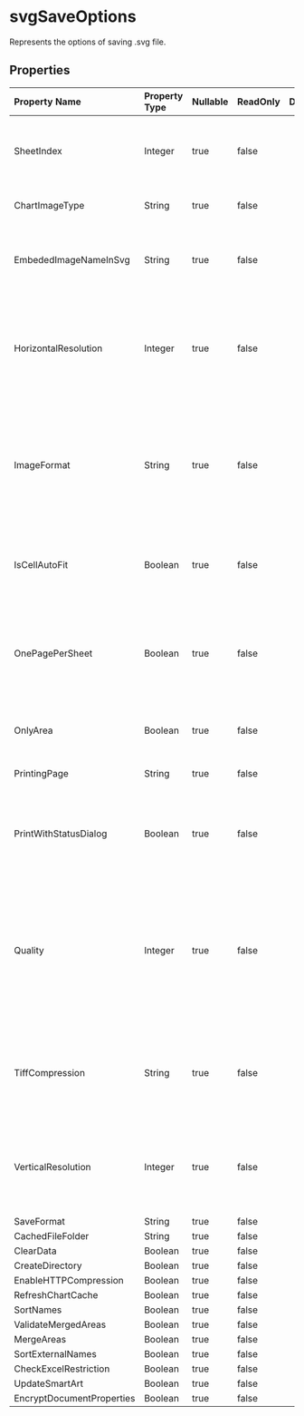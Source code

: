 # **svgSaveOptions**

Represents the options of saving .svg file. 

## **Properties**

| Property Name | Property Type | Nullable |  ReadOnly | DefaultValue | Description | 
| :- | :- | :- |:- |  :- | :- |
|SheetIndex|Integer|true|false |  |Gets and sets which worksheet should be exported.  If the value is -1, the                active worksheet will be exported.|
|ChartImageType|String|true|false |  |Indicate the chart imagetype when converting.|
|EmbededImageNameInSvg|String|true|false |  |Indicate the filename of embeded image in svg. This should be full path with directory like "c:\\xpsEmbeded"|
|HorizontalResolution|Integer|true|false |  |Gets or sets the horizontal resolution for generated images, in dots per inch.                 Applies generating image method except Emf format images.               The default value is 96.|
|ImageFormat|String|true|false |  |Gets or sets the format of the generated images.  Don't apply the method that returns a Bitmap object.             The default value is ImageFormat.Bmp.  Don't apply the method that returns a Bitmap object.|
|IsCellAutoFit|Boolean|true|false |  |Indicates whether the width and height of the cells is automatically fitted by cell value. The default value is false.|
|OnePagePerSheet|Boolean|true|false |  |If OnePagePerSheet is true , all content of one sheet will output to only                one page in result. The paper size of pagesetup will be invalid, and the                other settings of pagesetup will still take effect.|
|OnlyArea|Boolean|true|false |  |If this property is true , onle Area will be output, and no scale will take effect.|
|PrintingPage|String|true|false |  |Indicates which pages will not be printed.|
|PrintWithStatusDialog|Boolean|true|false |  |If PrintWithStatusDialog = true , there will be a dialog that shows current print status.  else no such dialog will show.|
|Quality|Integer|true|false |  |Gets or sets a value determining the quality of the generated images to apply only when saving pages to the Jpeg format.            Has effect only when saving to JPEG.  The value must be between 0 and 100. The default value is 100.|
|TiffCompression|String|true|false |  |Gets or sets the type of compression to apply only when saving pages to the Tiff format.            Has effect only when saving to TIFF.  The default value is Lzw.|
|VerticalResolution|Integer|true|false |  |Gets or sets the vertical resolution for generated images, in dots per inch.            Applies generating image method except Emf format image.            The default value is 96.|
|SaveFormat|String|true|false |  ||
|CachedFileFolder|String|true|false |  ||
|ClearData|Boolean|true|false |  ||
|CreateDirectory|Boolean|true|false |  ||
|EnableHTTPCompression|Boolean|true|false |  ||
|RefreshChartCache|Boolean|true|false |  ||
|SortNames|Boolean|true|false |  ||
|ValidateMergedAreas|Boolean|true|false |  ||
|MergeAreas|Boolean|true|false |  ||
|SortExternalNames|Boolean|true|false |  ||
|CheckExcelRestriction|Boolean|true|false |  ||
|UpdateSmartArt|Boolean|true|false |  ||
|EncryptDocumentProperties|Boolean|true|false |  ||

